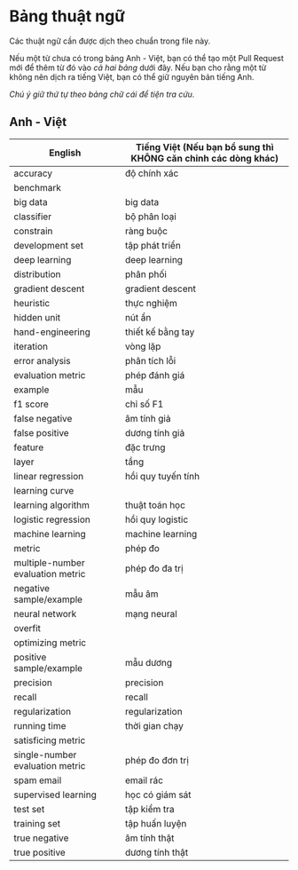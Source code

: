 # Bảng thuật ngữ

Các thuật ngữ cần được dịch theo chuẩn trong file này.

Nếu một từ chưa có trong bảng Anh - Việt, bạn có thể tạo một Pull Request mới để thêm từ đó vào _cả hai bảng_ dưới đây.
Nếu bạn cho rằng một từ không nên dịch ra tiếng Việt, bạn có thể giữ nguyên bản tiếng Anh.

*Chú ý giữ thứ tự theo bảng chữ cái để tiện tra cứu.*

## Anh - Việt

| English                           | Tiếng Việt (Nếu bạn bổ sung thì KHÔNG căn chỉnh các dòng khác) |
|-----------------------------------|----------------------------------------------------------------|
| accuracy                          | độ chính xác                                                   |
| benchmark                         |                                                                |
| big data                          | big data                                                       |
| classifier                        | bộ phân loại                                                   |
| constrain                         | ràng buộc                                                      |
| development set                   | tập phát triển                                                 |
| deep learning                     | deep learning                                                  |
| distribution                      | phân phối                                                      |
| gradient descent                  | gradient descent                                               |
| heuristic                         | thực nghiệm                                                    |
| hidden unit                       | nút ẩn                                                         |
| hand-engineering                  | thiết kế bằng tay                                              |
| iteration                         | vòng lặp                                                       |
| error analysis                    | phân tích lỗi                                                  |
| evaluation metric                 | phép đánh giá                                                  |
| example                           | mẫu                                                            |
| f1 score                          | chỉ số F1                                                      |
| false negative                    | âm tính giả                                                    |
| false positive                    | dương tính giả                                                 |
| feature                           | đặc trưng                                                      |
| layer                             | tầng                                                           |
| linear regression                 | hồi quy tuyến tính                                             |
| learning curve                    |                                                                |
| learning algorithm                | thuật toán học                                                 |
| logistic regression               | hồi quy logistic                                               |
| machine learning                  | machine learning                                               |
| metric                            | phép đo                                                        |
| multiple-number evaluation metric | phép đo đa trị                                                 |
| negative sample/example           | mẫu âm                                                         |
| neural network                    | mạng neural                                                    |
| overfit                           |                                                                |
| optimizing metric                 |                                                                |
| positive sample/example           | mẫu dương                                                      |
| precision                         | precision                                                      |
| recall                            | recall                                                         |
| regularization                    | regularization                                                 |
| running time                      | thời gian chạy                                                 |
| satisficing metric                |                                                                |
| single-number evaluation metric   | phép đo đơn trị                                                |
| spam email                        | email rác                                                      |
| supervised learning               | học có giám sát                                                |
| test set                          | tập kiểm tra                                                   |
| training set                      | tập huấn luyện                                                 |
| true negative                     | âm tính thật                                                   |
| true positive                     | dương tính thật                                                |

